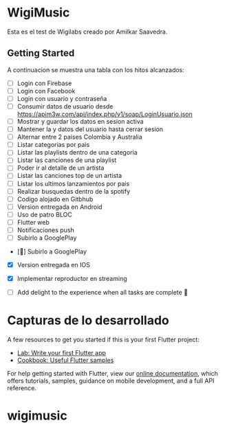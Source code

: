 # WigiMusic

Esta es el test de Wigilabs creado por Amilkar Saavedra.

## Getting Started

A continuacion se muestra una tabla con los hitos alcanzados:

- [ ] Login con Firebase
- [ ] Login con Facebook
- [ ] Login con usuario y contraseña
- [ ] Consumir datos de usuario desde https://apim3w.com/api/index.php/v1/soap/LoginUsuario.json
- [ ] Mostrar y guardar los datos en sesion activa
- [ ] Mantener la  y datos del usuario hasta cerrar sesion
- [ ] Alternar entre 2 paises Colombia y Australia
- [ ] Listar categorias por pais
- [ ] Listar las playlists dentro de una categoria
- [ ] Listar las canciones de una playlist
- [ ] Poder ir al detalle de un artista
- [ ] Listar las canciones top de un artista
- [ ] Listar los ultimos lanzamientos por pais
- [ ] Realizar busquedas dentro de la spotify
- [ ] Codigo alojado en Gitbhub
- [ ] Version entregada en Android
- [ ] Uso de patro BLOC
- [ ] Flutter web
- [ ] Notificaciones push
- [ ] Subirlo a GooglePlay
- [:tada:] Subirlo a GooglePlay
- [x] Version entregada en IOS
- [x] Implementar reproductor en streaming
- [ ] Add delight to the experience when all tasks are complete :tada:


# Capturas de lo desarrollado




A few resources to get you started if this is your first Flutter project:

- [Lab: Write your first Flutter app](https://flutter.dev/docs/get-started/codelab)
- [Cookbook: Useful Flutter samples](https://flutter.dev/docs/cookbook)

For help getting started with Flutter, view our
[online documentation](https://flutter.dev/docs), which offers tutorials,
samples, guidance on mobile development, and a full API reference.
# wigimusic
